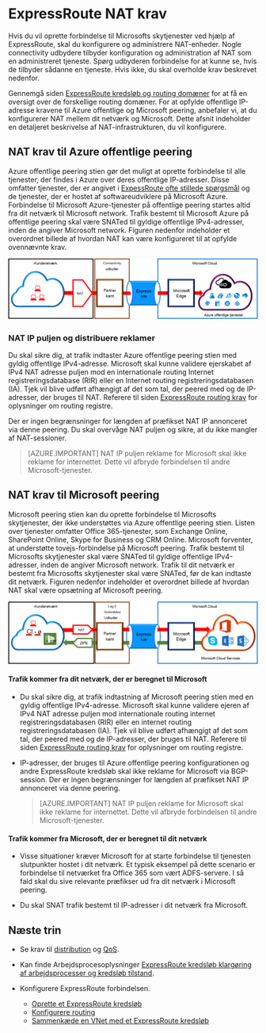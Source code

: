 <properties
   pageTitle="NAT krav til ExpressRoute kredsløb | Microsoft Azure"
   description="Denne side indeholder særlige krav til konfiguration og administration af NAT til ExpressRoute kredsløb."
   documentationCenter="na"
   services="expressroute"
   authors="cherylmc"
   manager="carmonm"
   editor=""/>
<tags
   ms.service="expressroute"
   ms.devlang="na"
   ms.topic="get-started-article"
   ms.tgt_pltfrm="na"
   ms.workload="infrastructure-services"
   ms.date="10/10/2016"
   ms.author="cherylmc"/>

# <a name="expressroute-nat-requirements"></a>ExpressRoute NAT krav

Hvis du vil oprette forbindelse til Microsofts skytjenester ved hjælp af ExpressRoute, skal du konfigurere og administrere NAT-enheder. Nogle connectivity udbydere tilbyder konfiguration og administration af NAT som en administreret tjeneste. Spørg udbyderen forbindelse for at kunne se, hvis de tilbyder sådanne en tjeneste. Hvis ikke, du skal overholde krav beskrevet nedenfor. 

Gennemgå siden [ExpressRoute kredsløb og routing domæner](expressroute-circuit-peerings.md) for at få en oversigt over de forskellige routing domæner. For at opfylde offentlige IP-adresse kravene til Azure offentlige og Microsoft peering, anbefaler vi, at du konfigurerer NAT mellem dit netværk og Microsoft. Dette afsnit indeholder en detaljeret beskrivelse af NAT-infrastrukturen, du vil konfigurere.

## <a name="nat-requirements-for-azure-public-peering"></a>NAT krav til Azure offentlige peering

Azure offentlige peering stien gør det muligt at oprette forbindelse til alle tjenester, der findes i Azure over deres offentlige IP-adresser. Disse omfatter tjenester, der er angivet i [ExpessRoute ofte stillede spørgsmål](expressroute-faqs.md) og de tjenester, der er hostet af softwareudviklere på Microsoft Azure. Forbindelse til Microsoft Azure-tjenester på offentlige peering startes altid fra dit netværk til Microsoft network. Trafik bestemt til Microsoft Azure på offentlige peering skal være SNATed til gyldige offentlige IPv4-adresser, inden de angiver Microsoft network. Figuren nedenfor indeholder et overordnet billede af hvordan NAT kan være konfigureret til at opfylde ovennævnte krav.

![](./media/expressroute-nat/expressroute-nat-azure-public.png) 

### <a name="nat-ip-pool-and-route-advertisements"></a>NAT IP puljen og distribuere reklamer

Du skal sikre dig, at trafik indtaster Azure offentlige peering stien med gyldig offentlige IPv4-adresse. Microsoft skal kunne validere ejerskabet af IPv4 NAT adresse puljen mod en internationale routing Internet registreringsdatabase (RIR) eller en Internet routing registreringsdatabasen (IA). Tjek vil blive udført afhængigt af det som tal, der peered med og de IP-adresser, der bruges til NAT. Referere til siden [ExpressRoute routing krav](expressroute-routing.md) for oplysninger om routing registre.
 
Der er ingen begrænsninger for længden af præfikset NAT IP annonceret via denne peering. Du skal overvåge NAT puljen og sikre, at du ikke mangler af NAT-sessioner.

>[AZURE.IMPORTANT] NAT IP puljen reklame for Microsoft skal ikke reklame for internettet. Dette vil afbryde forbindelsen til andre Microsoft-tjenester.

## <a name="nat-requirements-for-microsoft-peering"></a>NAT krav til Microsoft peering

Microsoft peering stien kan du oprette forbindelse til Microsofts skytjenester, der ikke understøttes via Azure offentlige peering stien. Listen over tjenester omfatter Office 365-tjenester, som Exchange Online, SharePoint Online, Skype for Business og CRM Online. Microsoft forventer, at understøtte tovejs-forbindelse på Microsoft peering. Trafik bestemt til Microsofts skytjenester skal være SNATed til gyldige offentlige IPv4-adresser, inden de angiver Microsoft network. Trafik til dit netværk er bestemt fra Microsofts skytjenester skal være SNATed, før de kan indtaste dit netværk. Figuren nedenfor indeholder et overordnet billede af hvordan NAT skal være opsætning af Microsoft peering.
 
![](./media/expressroute-nat/expressroute-nat-microsoft.png) 


#### <a name="traffic-originating-from-your-network-destined-to-microsoft"></a>Trafik kommer fra dit netværk, der er beregnet til Microsoft

- Du skal sikre dig, at trafik indtastning af Microsoft peering stien med en gyldig offentlige IPv4-adresse. Microsoft skal kunne validere ejeren af IPv4 NAT adresse puljen mod internationale routing internet registreringsdatabasen (RIR) eller en internet routing registreringsdatabasen (IA). Tjek vil blive udført afhængigt af det som tal, der peered med og de IP-adresser, der bruges til NAT. Referere til siden [ExpressRoute routing krav](expressroute-routing.md) for oplysninger om routing registre.

- IP-adresser, der bruges til Azure offentlige peering konfigurationen og andre ExpressRoute kredsløb skal ikke reklame for Microsoft via BGP-session. Der er ingen begrænsninger for længden af præfikset NAT IP annonceret via denne peering.

    >[AZURE.IMPORTANT] NAT IP puljen reklame for Microsoft skal ikke reklame for internettet. Dette vil afbryde forbindelsen til andre Microsoft-tjenester.

#### <a name="traffic-originating-from-microsoft-destined-to-your-network"></a>Trafik kommer fra Microsoft, der er beregnet til dit netværk

- Visse situationer kræver Microsoft for at starte forbindelse til tjenesten slutpunkter hostet i dit netværk. Et typisk eksempel på dette scenario er forbindelse til netværket fra Office 365 som vært ADFS-servere. I så fald skal du sive relevante præfikser ud fra dit netværk i Microsoft peering. 

- Du skal SNAT trafik bestemt til IP-adresser i dit netværk fra Microsoft. 

## <a name="next-steps"></a>Næste trin

- Se krav til [distribution](expressroute-routing.md) og [QoS](expressroute-qos.md).
- Kan finde Arbejdsprocesoplysninger [ExpressRoute kredsløb klargøring af arbejdsprocesser og kredsløb tilstand](expressroute-workflows.md).
- Konfigurere ExpressRoute forbindelsen.

    - [Oprette et ExpressRoute kredsløb](expressroute-howto-circuit-classic.md)
    - [Konfigurere routing](expressroute-howto-routing-classic.md)
    - [Sammenkæde en VNet med et ExpressRoute kredsløb](expressroute-howto-linkvnet-classic.md)

